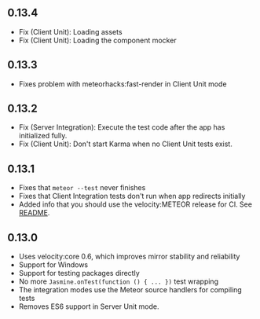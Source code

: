 ## 0.13.4

* Fix (Client Unit): Loading assets
* Fix (Client Unit): Loading the component mocker

## 0.13.3

* Fixes problem with meteorhacks:fast-render in Client Unit mode

## 0.13.2

* Fix (Server Integration): Execute the test code after the app has initialized fully.
* Fix (Client Unit): Don't start Karma when no Client Unit tests exist.

## 0.13.1

* Fixes that `meteor --test` never finishes
* Fixes that Client Integration tests don't run when app redirects initially
* Added info that you should use the velocity:METEOR release for CI. See [README](https://github.com/Sanjo/meteor-jasmine#running-tests-in-continuous-integration).

## 0.13.0

* Uses velocity:core 0.6, which improves mirror stability and reliability
* Support for Windows
* Support for testing packages directly
* No more `Jasmine.onTest(function () { ... })` test wrapping
* The integration modes use the Meteor source handlers for compiling tests
* Removes ES6 support in Server Unit mode.
